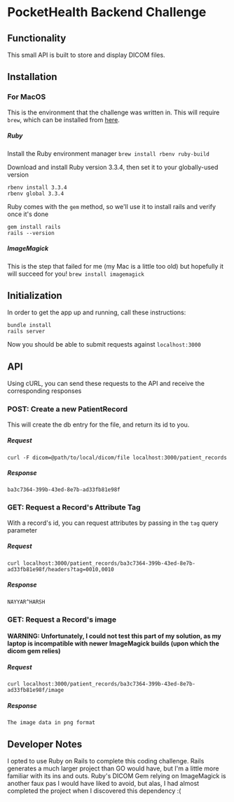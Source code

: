 # PocketHealth Backend Challenge

## Functionality
This small API is built to store and display DICOM files.

## Installation
### For MacOS
This is the environment that the challenge was written in.  This will require `brew`, which can be installed from [here](https://brew.sh).

##### Ruby
Install the Ruby environment manager
`brew install rbenv ruby-build`

Download and install Ruby version 3.3.4, then set it to your globally-used version
```
rbenv install 3.3.4
rbenv global 3.3.4
```

Ruby comes with the `gem` method, so we'll use it to install rails and verify once it's done
```
gem install rails
rails --version
```

##### ImageMagick
This is the step that failed for me (my Mac is a little too old) but hopefully it will succeed for you!
`brew install imagemagick`


## Initialization
In order to get the app up and running, call these instructions:
```
bundle install
rails server
```
Now you should be able to submit requests against `localhost:3000`

## API
Using cURL, you can send these requests to the API and receive the corresponding responses
### POST: Create a new PatientRecord
This will create the db entry for the file, and return its id to you.
##### Request
`curl -F dicom=@path/to/local/dicom/file localhost:3000/patient_records`

##### Response
`ba3c7364-399b-43ed-8e7b-ad33fb81e98f`

### GET: Request a Record's Attribute Tag
With a record's id, you can request attributes by passing in the `tag` query parameter
##### Request
`curl localhost:3000/patient_records/ba3c7364-399b-43ed-8e7b-ad33fb81e98f/headers?tag=0010,0010`

##### Response
`NAYYAR^HARSH`

### GET: Request a Record's image
#### WARNING: Unfortunately, I could not test this part of my solution, as my laptop is incompatible with newer ImageMagick builds (upon which the dicom gem relies)
##### Request
`curl localhost:3000/patient_records/ba3c7364-399b-43ed-8e7b-ad33fb81e98f/image`

##### Response
`The image data in png format`


## Developer Notes
I opted to use Ruby on Rails to complete this coding challenge.  Rails generates a much larger project than GO would have, but I'm a little more familiar with its ins and outs.  Ruby's DICOM Gem relying on ImageMagick is another faux pas I would have liked to avoid, but alas, I had almost completed the project when I discovered this dependency :(